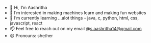 - 👋 Hi, I’m Aashritha
- 👀 I’m interested in making machines learn and making fun websites 
- 🌱 I’m currently learning ...alot things
       - java, c, python, html, css, javascript, react 
- 📫 Feel free to reach out on my email @s.aashritha14@gmail.com
- 😄 Pronouns: she/her


<!---
Aashritha014/Aashritha014 is a ✨ special ✨ repository because its `README.md` (this file) appears on your GitHub profile.
You can click the Preview link to take a look at your changes.
--->

